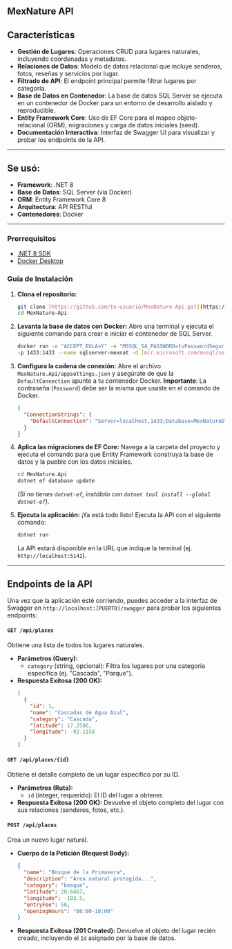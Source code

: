 ## MexNature API

## Características

* **Gestión de Lugares**: Operaciones CRUD para lugares naturales, incluyendo coordenadas y metadatos.
* **Relaciones de Datos**: Modelo de datos relacional que incluye senderos, fotos, reseñas y servicios por lugar.
* **Filtrado de API**: El endpoint principal permite filtrar lugares por categoría.
* **Base de Datos en Contenedor**: La base de datos SQL Server se ejecuta en un contenedor de Docker para un entorno de desarrollo aislado y reproducible.
* **Entity Framework Core**: Uso de EF Core para el mapeo objeto-relacional (ORM), migraciones y carga de datos iniciales (seed).
* **Documentación Interactiva**: Interfaz de Swagger UI para visualizar y probar los endpoints de la API.

---

## Se usó:

* **Framework**: .NET 8
* **Base de Datos**: SQL Server (vía Docker)
* **ORM**: Entity Framework Core 8
* **Arquitectura**: API RESTful
* **Contenedores**: Docker

---

### Prerrequisitos

* [.NET 8 SDK](https://dotnet.microsoft.com/en-us/download/dotnet/8.0)
* [Docker Desktop](https://www.docker.com/products/docker-desktop/)

### Guía de Instalación

1.  **Clona el repositorio:**
    ```bash
    git clone [https://github.com/tu-usuario/MexNature-Api.git](https://github.com/tu-usuario/MexNature-Api.git)
    cd MexNature-Api
    ```

2.  **Levanta la base de datos con Docker:**
    Abre una terminal y ejecuta el siguiente comando para crear e iniciar el contenedor de SQL Server.
    ```bash
    docker run -e "ACCEPT_EULA=Y" -e "MSSQL_SA_PASSWORD=tuPasswordSeguro123" \
    -p 1433:1433 --name sqlserver-mexnat -d [mcr.microsoft.com/mssql/server:2022-latest](https://mcr.microsoft.com/mssql/server:2022-latest)
    ```

3.  **Configura la cadena de conexión:**
    Abre el archivo `MexNature.Api/appsettings.json` y asegúrate de que la `DefaultConnection` apunte a tu contenedor Docker. **Importante**: La contraseña (`Password`) debe ser la misma que usaste en el comando de Docker.
    ```json
    {
      "ConnectionStrings": {
        "DefaultConnection": "Server=localhost,1433;Database=MexNatureDB;User Id=sa;Password=tuPasswordSeguro123;TrustServerCertificate=True"
      }
    }
    ```

4.  **Aplica las migraciones de EF Core:**
    Navega a la carpeta del proyecto y ejecuta el comando para que Entity Framework construya la base de datos y la pueble con los datos iniciales.
    ```bash
    cd MexNature.Api
    dotnet ef database update
    ```
    *(Si no tienes `dotnet-ef`, instálalo con `dotnet tool install --global dotnet-ef`)*.

5.  **Ejecuta la aplicación:**
    ¡Ya está todo listo! Ejecuta la API con el siguiente comando:
    ```bash
    dotnet run
    ```
    La API estará disponible en la URL que indique la terminal (ej. `http://localhost:5141`).

---

## Endpoints de la API

Una vez que la aplicación esté corriendo, puedes acceder a la interfaz de Swagger en `http://localhost:[PUERTO]/swagger` para probar los siguientes endpoints:

#### `GET /api/places`
Obtiene una lista de todos los lugares naturales.
* **Parámetros (Query):**
    * `category` (string, opcional): Filtra los lugares por una categoría específica (ej. "Cascada", "Parque").
* **Respuesta Exitosa (200 OK):**
    ```json
    [
      {
        "id": 1,
        "name": "Cascadas de Agua Azul",
        "category": "Cascada",
        "latitude": 17.2586,
        "longitude": -92.1158
      }
    ]
    ```

#### `GET /api/places/{id}`
Obtiene el detalle completo de un lugar específico por su ID.
* **Parámetros (Ruta):**
    * `id` (integer, requerido): El ID del lugar a obtener.
* **Respuesta Exitosa (200 OK):** Devuelve el objeto completo del lugar con sus relaciones (senderos, fotos, etc.).

#### `POST /api/places`
Crea un nuevo lugar natural.
* **Cuerpo de la Petición (Request Body):**
    ```json
    {
      "name": "Bosque de la Primavera",
      "description": "Área natural protegida...",
      "category": "bosque",
      "latitude": 20.6667,
      "longitude": -103.5,
      "entryFee": 50,
      "openingHours": "08:00-18:00"
    }
    ```
* **Respuesta Exitosa (201 Created):** Devuelve el objeto del lugar recién creado, incluyendo el `Id` asignado por la base de datos.
